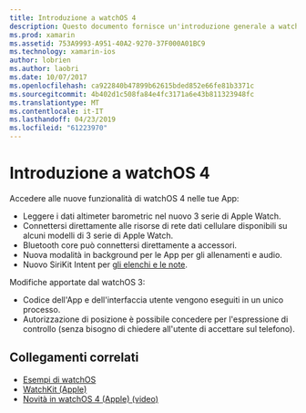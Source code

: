 ```yaml
---
title: Introduzione a watchOS 4
description: Questo documento fornisce un'introduzione generale a watchOS 4, che descrive le nuove funzionalità che sono ora disponibili per gli sviluppatori di Xamarin.
ms.prod: xamarin
ms.assetid: 753A9993-A951-40A2-9270-37F000A01BC9
ms.technology: xamarin-ios
author: lobrien
ms.author: laobri
ms.date: 10/07/2017
ms.openlocfilehash: ca922840b47899b62615bded852e66fe81b3371c
ms.sourcegitcommit: 4b402d1c508fa84e4fc3171a6e43b811323948fc
ms.translationtype: MT
ms.contentlocale: it-IT
ms.lasthandoff: 04/23/2019
ms.locfileid: "61223970"
---
```

# <a name="introduction-to-watchos-4"></a>Introduzione a watchOS 4

Accedere alle nuove funzionalità di watchOS 4 nelle tue App:

* Leggere i dati altimeter barometric nel nuovo 3 serie di Apple Watch.
* Connettersi direttamente alle risorse di rete dati cellulare disponibili su alcuni modelli di 3 serie di Apple Watch.
* Bluetooth core può connettersi direttamente a accessori.
* Nuova modalità in background per le App per gli allenamenti e audio.
* Nuovo SiriKit Intent per [gli elenchi e le note](~/ios/platform/introduction-to-ios11/sirikit.md).

Modifiche apportate dal watchOS 3:

* Codice dell'App e dell'interfaccia utente vengono eseguiti in un unico processo.
* Autorizzazione di posizione è possibile concedere per l'espressione di controllo (senza bisogno di chiedere all'utente di accettare sul telefono).

## <a name="related-links"></a>Collegamenti correlati

* [Esempi di watchOS](https://developer.xamarin.com/samples/watchos/all/)
* [WatchKit (Apple)](https://developer.apple.com/documentation/watchkit)
* [Novità in watchOS 4 (Apple) (video)](https://developer.apple.com/videos/play/wwdc2017/205/)
